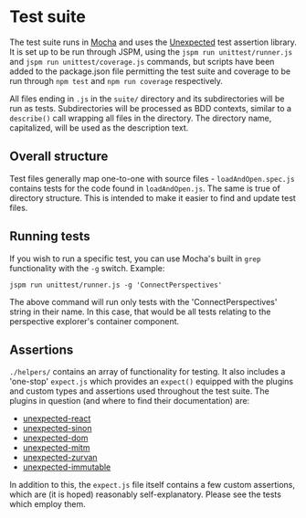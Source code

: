 # Test suite

The test suite runs in [Mocha](https://mochajs.org/) and uses the [Unexpected](http://unexpected.js.org/) test assertion library. It is set up to be run through JSPM, using the `jspm run unittest/runner.js` and `jspm run unittest/coverage.js` commands, but scripts have been added to the package.json file permitting the test suite and coverage to be run through `npm test` and `npm run coverage` respectively.

All files ending in `.js` in the `suite/` directory and its subdirectories will be run as tests. Subdirectories will be processed as BDD contexts, similar to a `describe()` call wrapping all files in the directory. The directory name, capitalized, will be used as the description text.

## Overall structure

Test files generally map one-to-one with source files - `loadAndOpen.spec.js` contains tests for the code found in `loadAndOpen.js`. The same is true of directory structure. This is intended to make it easier to find and update test files. 

## Running tests

If you wish to run a specific test, you can use Mocha's built in `grep` functionality with the `-g` switch. Example:

```
jspm run unittest/runner.js -g 'ConnectPerspectives'
```

The above command will run only tests with the 'ConnectPerspectives' string in their name. In this case, that would be all tests relating to the perspective explorer's container component.

## Assertions

`./helpers/` contains an array of functionality for testing. It also includes a 'one-stop' `expect.js` which provides an `expect()` equipped with the plugins and custom types and assertions used throughout the test suite. The plugins in question (and where to find their documentation) are:

* [unexpected-react](http://bruderstein.github.io/unexpected-react/)
* [unexpected-sinon](http://unexpected.js.org/unexpected-sinon/)
* [unexpected-dom](https://github.com/munter/unexpected-dom/)
* [unexpected-mitm](http://unexpected.js.org/unexpected-mitm/)
* [unexpected-zurvan](https://github.com/gertsonderby/unexpected-zurvan)
* [unexpected-immutable](https://github.com/erikmueller/unexpected-immutable/)

In addition to this, the `expect.js` file itself contains a few custom assertions, which are (it is hoped) reasonably self-explanatory. Please see the tests which employ them.

